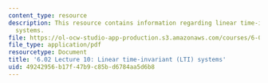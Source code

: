 ```yaml
---
content_type: resource
description: This resource contains information regarding linear time-invariant (LTI)
  systems.
file: https://ol-ocw-studio-app-production.s3.amazonaws.com/courses/6-02-introduction-to-eecs-ii-digital-communication-systems-fall-2012/49242956b17f47b9c85bd6784aa5d6b8_MIT6_02F12_lec10.pdf
file_type: application/pdf
resourcetype: Document
title: '6.02 Lecture 10: Linear time-invariant (LTI) systems'
uid: 49242956-b17f-47b9-c85b-d6784aa5d6b8
---
```

